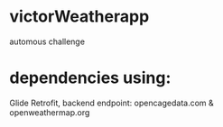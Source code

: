 # victorWeatherapp
automous challenge
# dependencies using: 
Glide
Retrofit,
backend endpoint: opencagedata.com & openweathermap.org
